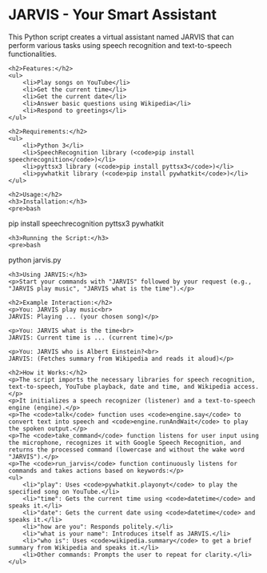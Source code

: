 <!DOCTYPE html>
<html lang="en">
<head>
    <meta charset="UTF-8">
    <meta name="viewport" content="width=device-width, initial-scale=1.0">
    <title>JARVIS - Your Smart Assistant</title>
</head>
<body>
    <h1>JARVIS - Your Smart Assistant</h1>
    <p>This Python script creates a virtual assistant named JARVIS that can perform various tasks using speech recognition and text-to-speech functionalities.</p>

    <h2>Features:</h2>
    <ul>
        <li>Play songs on YouTube</li>
        <li>Get the current time</li>
        <li>Get the current date</li>
        <li>Answer basic questions using Wikipedia</li>
        <li>Respond to greetings</li>
    </ul>

    <h2>Requirements:</h2>
    <ul>
        <li>Python 3</li>
        <li>SpeechRecognition library (<code>pip install speechrecognition</code>)</li>
        <li>pyttsx3 library (<code>pip install pyttsx3</code>)</li>
        <li>pywhatkit library (<code>pip install pywhatkit</code>)</li>
    </ul>

    <h2>Usage:</h2>
    <h3>Installation:</h3>
    <pre>bash
pip install speechrecognition pyttsx3 pywhatkit
</pre>

    <h3>Running the Script:</h3>
    <pre>bash
python jarvis.py
</pre>

    <h3>Using JARVIS:</h3>
    <p>Start your commands with "JARVIS" followed by your request (e.g., "JARVIS play music", "JARVIS what is the time").</p>

    <h2>Example Interaction:</h2>
    <p>You: JARVIS play music<br>
    JARVIS: Playing ... (your chosen song)</p>

    <p>You: JARVIS what is the time<br>
    JARVIS: Current time is ... (current time)</p>

    <p>You: JARVIS who is Albert Einstein?<br>
    JARVIS: (Fetches summary from Wikipedia and reads it aloud)</p>

    <h2>How it Works:</h2>
    <p>The script imports the necessary libraries for speech recognition, text-to-speech, YouTube playback, date and time, and Wikipedia access.</p>
    <p>It initializes a speech recognizer (listener) and a text-to-speech engine (engine).</p>
    <p>The <code>talk</code> function uses <code>engine.say</code> to convert text into speech and <code>engine.runAndWait</code> to play the spoken output.</p>
    <p>The <code>take_command</code> function listens for user input using the microphone, recognizes it with Google Speech Recognition, and returns the processed command (lowercase and without the wake word "JARVIS").</p>
    <p>The <code>run_jarvis</code> function continuously listens for commands and takes actions based on keywords:</p>
    <ul>
        <li>"play": Uses <code>pywhatkit.playonyt</code> to play the specified song on YouTube.</li>
        <li>"time": Gets the current time using <code>datetime</code> and speaks it.</li>
        <li>"date": Gets the current date using <code>datetime</code> and speaks it.</li>
        <li>"how are you": Responds politely.</li>
        <li>"what is your name": Introduces itself as JARVIS.</li>
        <li>"who is": Uses <code>wikipedia.summary</code> to get a brief summary from Wikipedia and speaks it.</li>
        <li>Other commands: Prompts the user to repeat for clarity.</li>
    </ul>
</body>
</html>
